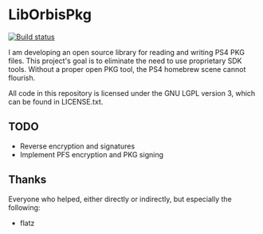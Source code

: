 # LibOrbisPkg
[![Build status](https://ci.appveyor.com/api/projects/status/f0bok1ljnshd2dr0?svg=true)](https://ci.appveyor.com/project/maxton/liborbispkg/build/artifacts)

I am developing an open source library for reading and writing PS4 PKG files.
This project's goal is to eliminate the need to use proprietary SDK tools.
Without a proper open PKG tool, the PS4 homebrew scene cannot flourish. 

All code in this repository is licensed under the GNU LGPL version 3, which can be found in LICENSE.txt.

## TODO

- Reverse encryption and signatures
- Implement PFS encryption and PKG signing

## Thanks
Everyone who helped, either directly or indirectly, but especially the following:

- flatz